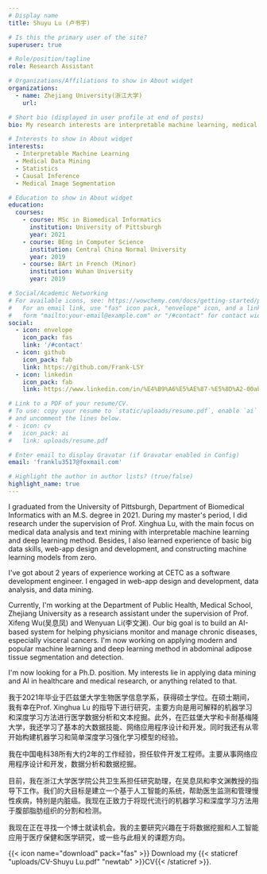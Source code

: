 ```yaml
---
# Display name
title: Shuyu Lu (卢书宇)

# Is this the primary user of the site?
superuser: true

# Role/position/tagline
role: Research Assistant

# Organizations/Affiliations to show in About widget
organizations:
  - name: Zhejiang University(浙江大学)
    url: 

# Short bio (displayed in user profile at end of posts)
bio: My research interests are interpretable machine learning, medical data mining, causal inference and medical image segmentation.

# Interests to show in About widget
interests:
  - Interpretable Machine Learning
  - Medical Data Mining
  - Statistics
  - Causal Inference
  - Medical Image Segmentation

# Education to show in About widget
education:
  courses:
    - course: MSc in Biomedical Informatics
      institution: University of Pittsburgh
      year: 2021
    - course: BEng in Computer Science
      institution: Central China Normal University
      year: 2019
    - course: BArt in French (Minor)
      institution: Wuhan University
      year: 2019

# Social/Academic Networking
# For available icons, see: https://wowchemy.com/docs/getting-started/page-builder/#icons
#   For an email link, use "fas" icon pack, "envelope" icon, and a link in the
#   form "mailto:your-email@example.com" or "/#contact" for contact widget.
social:
  - icon: envelope
    icon_pack: fas
    link: '/#contact'
  - icon: github
    icon_pack: fab
    link: https://github.com/Frank-LSY
  - icon: linkedin
    icon_pack: fab
    link: https://www.linkedin.com/in/%E4%B9%A6%E5%AE%87-%E5%8D%A2-00ab58160/

# Link to a PDF of your resume/CV.
# To use: copy your resume to `static/uploads/resume.pdf`, enable `ai` icons in `params.toml`,
# and uncomment the lines below.
# - icon: cv
#   icon_pack: ai
#   link: uploads/resume.pdf

# Enter email to display Gravatar (if Gravatar enabled in Config)
email: 'franklu3517@foxmail.com'

# Highlight the author in author lists? (true/false)
highlight_name: true
---
```


I graduated from the University of Pittsburgh, Department of Biomedical Informatics with an M.S. degree in 2021. During my master's period, I did research under the supervision of Prof. Xinghua Lu, with the main focus on medical data analysis and text mining with interpretable machine learning and deep learning method. Besides, I also learned experience of basic big data skills, web-app design and development, and constructing machine learning models from zero.

I've got about 2 years of experience working at CETC as a software development engineer. I engaged in web-app design and development, data analysis, and data mining.

Currently, I'm working at the Department of Public Health, Medical School, Zhejiang University as a research assistant under the supervision of Prof. Xifeng Wu(吴息凤) and Wenyuan Li(李文渊). Our big goal is to build an AI-based system for helping physicians monitor and manage chronic diseases, especially visceral cancers. I'm now working on applying modern and popular machine learning and deep learning method in abdominal adipose tissue segmentation and detection.

I'm now looking for a Ph.D. position. My interests lie in applying data mining and AI in healthcare and medical research, or anything related to that.

<!-- There are indeed some fancy ideas in my mind, like:
  - For most chronic diseases, the start point of causes is often tiny and it's not easy for us to feel, however, I believe the causes are mostly buried in those patients' medical records, include those  . -->

我于2021年毕业于匹兹堡大学生物医学信息学系，获得硕士学位。在硕士期间，我有幸在Prof. Xinghua Lu 的指导下进行研究，主要方向是用可解释的机器学习和深度学习方法进行医学数据分析和文本挖掘。此外，在匹兹堡大学和卡耐基梅隆大学，我还学习了基本的大数据技能、网络应用程序设计和开发。同时我还有从零开始构建机器学习和简单深度学习强化学习模型的经验。

我在中国电科38所有大约2年的工作经验，担任软件开发工程师。主要从事网络应用程序设计和开发，数据分析和数据挖掘。

目前，我在浙江大学医学院公共卫生系担任研究助理，在吴息凤和李文渊教授的指导下工作。我们的大目标是建立一个基于人工智能的系统，帮助医生监测和管理慢性疾病，特别是内脏癌。我现在正致力于将现代流行的机器学习和深度学习方法用于腹部脂肪组织的分割和检测。

我现在正在寻找一个博士就读机会。我的主要研究兴趣在于将数据挖掘和人工智能应用于医疗保健和医学研究，或一些与此相关的课题方向。

{{< icon name="download" pack="fas" >}} Download my {{< staticref "uploads/CV-Shuyu Lu.pdf" "newtab" >}}CV{{< /staticref >}}.
